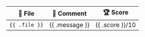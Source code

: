 | 📂 **File**    | 💬 **Comment** | 🏆 **Score**    |
|---------------|----------------|-----------------|
| `{{ .file }}` | {{ .message }} | {{ .score }}/10 |
